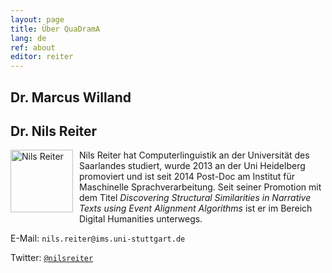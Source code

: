 ```yaml
---
layout: page
title: Über QuaDramA
lang: de
ref: about
editor: reiter
---
```



## Dr. Marcus Willand


## Dr. Nils Reiter

<div style="float:left;margin:0px 10px 10px 0px;padding:0;width:100px;height:100px;"><img src="{{ site.url }}/assets/about/nils.jpg" alt="Nils Reiter" width="100" height="100"/></div>

Nils Reiter hat Computerlinguistik an der Universität des Saarlandes studiert, wurde 2013 an der Uni Heidelberg promoviert und ist seit 2014 Post-Doc am Institut für Maschinelle Sprachverarbeitung. Seit seiner Promotion mit dem Titel *Discovering Structural Similarities in Narrative Texts using Event Alignment Algorithms* ist er im Bereich Digital Humanities unterwegs.

E-Mail: `nils.reiter@ims.uni-stuttgart.de`

Twitter: [`@nilsreiter`](http://twitter.com/nilsreiter)
